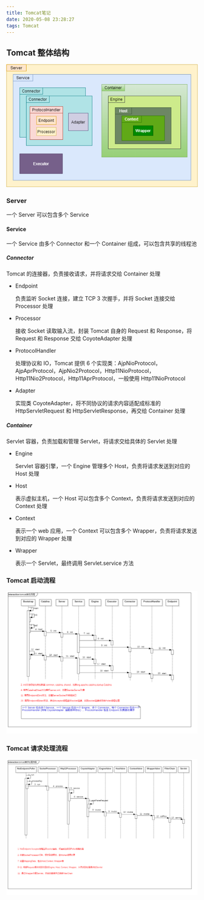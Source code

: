 ```yaml
---
title: Tomcat笔记
date: 2020-05-08 23:28:27
tags: Tomcat
---
```


## Tomcat 整体结构

![Tomcat](/images/tomcat/tomcat体系结构.png)

### Server

一个 Server 可以包含多个 Service

<!--more-->

#### Service

一个 Service 由多个 Connector 和一个 Container 组成，可以包含共享的线程池

##### Connector

Tomcat 的连接器，负责接收请求，并将请求交给 Container 处理

- Endpoint

  负责监听 Socket 连接，建立 TCP 3 次握手，并将 Socket 连接交给 Processor 处理

- Processor

  接收 Socket 读取输入流，封装 Tomcat 自身的 Request 和 Response，将 Request 和 Response 交给 CoyoteAdapter 处理

- ProtocolHandler

  处理协议和 IO，Tomcat 提供 6 个实现类：AjpNioProtocol，AjpAprProtocol，AjpNio2Protocol，Http11NioProtocol，Http11Nio2Protocol，Http11AprProtocol，一般使用 Http11NioProtocol

- Adapter

  实现类 CoyoteAdapter，将不同协议的请求内容适配成标准的 HttpServletRequest 和 HttpServletResponse，再交给 Container 处理

##### Container

Servlet 容器，负责加载和管理 Servlet，将请求交给具体的 Servlet 处理

- Engine

  Servlet 容器引擎，一个 Engine 管理多个 Host，负责将请求发送到对应的 Host 处理

- Host

  表示虚拟主机，一个 Host 可以包含多个 Context，负责将请求发送到对应的 Context 处理

- Context

  表示一个 web 应用，一个 Context 可以包含多个 Wrapper，负责将请求发送到对应的 Wrapper 处理

- Wrapper

  表示一个 Servlet，最终调用 Servlet.service 方法

### Tomcat 启动流程

![Tomcat启动流程](/images/tomcat/tomcat启动流程.png)

### Tomcat 请求处理流程

![Tomcat请求处理流程](/images/tomcat/tomcat请求处理流程.png)
